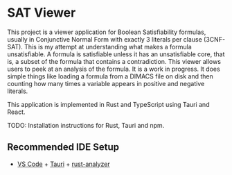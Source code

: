 # SAT Viewer

This project is a viewer application for Boolean Satisfiability formulas, usually in Conjunctive Normal Form with exactly 3 literals per clause (3CNF-SAT).  This is my attempt at understanding what makes a formula unsatisfiable.  A formula is satisfiable unless it has an unsatisfiable core, that is, a subset of the formula that contains a contradiction.  This viewer allows users to peek at an analysis of the formula.  It is a work in progress.  It does simple things like loading a formula from a DIMACS file on disk and then counting how many times a variable appears in positive and negative literals.  

This application is implemented in Rust and TypeScript using Tauri and React.  

TODO: Installation instructions for Rust, Tauri and npm.

## Recommended IDE Setup

- [VS Code](https://code.visualstudio.com/) + [Tauri](https://marketplace.visualstudio.com/items?itemName=tauri-apps.tauri-vscode) + [rust-analyzer](https://marketplace.visualstudio.com/items?itemName=rust-lang.rust-analyzer)
